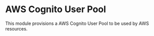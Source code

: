 # AWS Cognito User Pool

This module provisions a AWS Cognito User Pool to be used by AWS resources.
